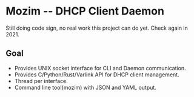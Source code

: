 # Mozim -- DHCP Client Daemon

Still doing code sign, no real work this project can do yet.
Check again in 2021.

## Goal
 * Provides UNIX socket interface for CLI and Daemon communication.
 * Provides C/Python/Rust/Varlink API for DHCP client management.
 * Thread per interface.
 * Command line tool(mozim) with JSON and YAML output.

